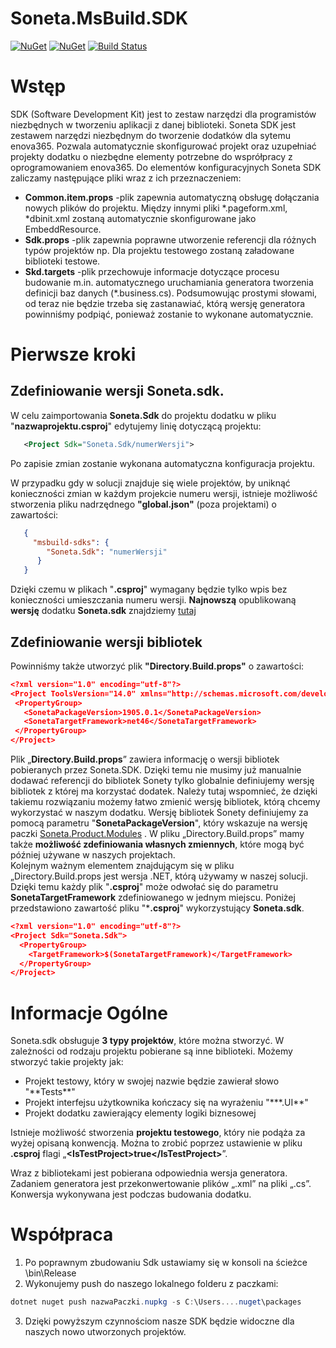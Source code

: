 # Soneta.MsBuild.SDK

[![NuGet](https://img.shields.io/nuget/v/Soneta.Sdk.svg)](https://www.nuget.org/packages/Soneta.Sdk)
  [![NuGet](https://img.shields.io/nuget/dt/Soneta.Sdk.svg)](https://www.nuget.org/packages/Soneta.Sdk)
  [![Build Status](https://soneta.visualstudio.com/GitHub/_apis/build/status/Soneta.MsBuild.SDK?branchName=master)](https://soneta.visualstudio.com/GitHub/_build/latest?definitionId=2&branchName=master)
  
# Wstęp 
SDK (Software Development Kit) jest to zestaw narzędzi dla programistów niezbędnych w tworzeniu aplikacji z danej biblioteki. Soneta SDK jest zestawem narzędzi niezbędnym do tworzenie dodatków dla sytemu enova365. Pozwala automatycznie skonfigurować projekt oraz uzupełniać projekty dodatku o niezbędne elementy potrzebne do wsprółpracy z oprogramowaniem enova365. Do elementów konfiguracyjnych Soneta SDK zaliczamy następujące pliki wraz z ich przeznaczeniem:<br>
<ul>
  <li><b>Common.item.props</b> -plik zapewnia automatyczną obsługę dołączania nowych plików do projektu. Między innymi pliki *.pageform.xml, *dbinit.xml zostaną automatycznie skonfigurowane jako EmbeddResource.</li>

  <li><b>Sdk.props</b> -plik zapewnia poprawne utworzenie referencji dla różnych typów projektów np. Dla projektu testowego zostaną załadowane biblioteki testowe.</li>
  <li><b>Skd.targets</b> -plik przechowuje informacje dotyczące procesu budowanie m.in. automatycznego uruchamiania generatora tworzenia definicji baz danych (*.business.cs). Podsumowując prostymi słowami, od teraz nie będzie trzeba się zastanawiać, którą wersję generatora powinniśmy podpiąć, ponieważ zostanie to wykonane automatycznie.</li>
</ul>

# Pierwsze kroki
## Zdefiniowanie wersji Soneta.sdk.<br>

W celu zaimportowania **Soneta.Sdk** do projektu dodatku w pliku "**nazwaprojektu.csproj**" edytujemy linię dotyczącą projektu: 
```xml
   <Project Sdk="Soneta.Sdk/numerWersji">  
```
Po zapisie zmian zostanie wykonana automatyczna konfiguracja projektu.


W przypadku gdy w solucji znajduje się wiele projektów, by uniknąć konieczności zmian w każdym projekcie numeru wersji, istnieje możliwość stworzenia pliku nadrzędnego **"global.json"** (poza projektami) o zawartości: 
```json
   { 
     "msbuild-sdks": { 
        "Soneta.Sdk": "numerWersji" 
      }
   } 
```
 Dzięki czemu w plikach "**.csproj**" wymagany będzie tylko wpis bez konieczności umieszczania numeru wersji. **Najnowszą** opublikowaną **wersję** dodatku **Soneta.sdk** znajdziemy [tutaj](https://www.nuget.org/packages/Soneta.Sdk/)
 ## Zdefiniowanie wersji bibliotek 
 Powinniśmy także utworzyć plik **"Directory.Build.props"** o zawartości:
 ```json
 <?xml version="1.0" encoding="utf-8"?>
<Project ToolsVersion="14.0" xmlns="http://schemas.microsoft.com/developer/msbuild/2003">
  <PropertyGroup>
    <SonetaPackageVersion>1905.0.1</SonetaPackageVersion>
    <SonetaTargetFramework>net46</SonetaTargetFramework>
  </PropertyGroup>
</Project>
```
Plik „**Directory.Build.props**” zawiera informację o wersji bibliotek pobieranych przez Soneta.SDK. Dzięki temu nie musimy już manualnie dodawać referencji do bibliotek Sonety tylko globalnie definiujemy wersję bibliotek z której ma korzystać dodatek. Należy tutaj wspomnieć, że dzięki takiemu rozwiązaniu możemy łatwo zmienić wersję bibliotek, którą chcemy wykorzystać w naszym dodatku. Wersję bibliotek Sonety definiujemy za pomocą parametru "**SonetaPackageVersion**", który wskazuje na wersję paczki [Soneta.Product.Modules](https://www.nuget.org/packages/Soneta.Products.Modules/) . W pliku „Directory.Build.props” mamy także **możliwość zdefiniowania własnych zmiennych**, które mogą być później używane w naszych projektach.<br>
Kolejnym ważnym elementem znajdującym się w pliku „Directory.Build.props jest wersja .NET, którą używamy w naszej solucji. Dzięki temu każdy plik "**.csproj**" może odwołać się do parametru **SonetaTargetFramework** zdefiniowanego w jednym miejscu. Poniżej przedstawiono zawartość pliku "***.csproj**" wykorzystujący **Soneta.sdk**.
```json
<?xml version="1.0" encoding="utf-8"?>
<Project Sdk="Soneta.Sdk">
  <PropertyGroup>
    <TargetFramework>$(SonetaTargetFramework)</TargetFramework>
  </PropertyGroup>
</Project>
```

# Informacje Ogólne
Soneta.sdk obsługuje **3 typy projektów**, które można stworzyć. W zależności od rodzaju projektu pobierane są inne biblioteki. Możemy stworzyć takie projekty jak:<br>
<ul>
   <li>Projekt testowy, który w swojej nazwie będzie zawierał słowo "**Tests**"</li>
   <li>Projekt interfejsu użytkownika kończacy się na wyrażeniu "***.UI**"</li>
   <li>Projekt dodatku zawierający elementy logiki biznesowej</li>
</ul>

Istnieje możliwość stworzenia **projektu testowego**, który nie podąża za wyżej opisaną konwencją. Można to zrobić poprzez ustawienie w pliku **.csproj** flagi „**\<IsTestProject>true\</IsTestProject>**”. <br>

Wraz z bibliotekami jest pobierana odpowiednia wersja generatora. Zadaniem generatora jest przekonwertowanie plików „.xml” na pliki „.cs”. Konwersja wykonywana jest podczas budowania dodatku.   

# Współpraca
1. Po poprawnym zbudowaniu Sdk ustawiamy się w konsoli na ścieżce \bin\Release
2. Wykonujemy push do naszego lokalnego folderu z paczkami: 
```powershell
dotnet nuget push nazwaPaczki.nupkg -s C:\Users....nuget\packages
``` 
3. Dzięki powyższym czynnościom nasze SDK będzie widoczne dla naszych nowo utworzonych projektów. 


